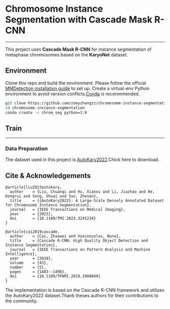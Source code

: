 # Chromosome Instance Segmentation with Cascade Mask R-CNN
---
This project uses **Cascade Mask R-CNN** for instance segmentation of metaphase chromosomes based on the **KaryoNet** dataset.

## Environment
Clone this repo and build the environment. Please follow the official [MMDetection installation guide](https://mmdetection.readthedocs.io/en/latest/get_started.html) to set up. Create a virtual-env Python environment to avoid version conflicts.[Conda](https://docs.conda.io/projects/miniconda/en/latest/) is reconmmended.

```bash
git clone https://github.com/zoeyzhangzz/chromosome-instance-segmentation.git
cd chromosome-instance-segmentation
conda create -n chrom_seg python=3.9 
```

## Train
---
### Data Preparation
The dataset used in this project is [AutoKary2022](https://github.com/wangjuncongyu/chromosome-instance-segmentation-dataset).Chick here to download.

## Cite & Acknowledgements

```
@article{liu2023autokary,
  author    = {Liu, Chuanqi and Hu, Xianxu and Li, Jiazhao and He, Dongrui and Song, Shuai and Sun, Zhenan},
  title     = {{AutoKary2022}: A Large-Scale Densely Annotated Dataset for Chromosome Instance Segmentation},
  journal   = {IEEE Transactions on Medical Imaging},
  year      = {2023},
  doi       = {10.1109/TMI.2023.3241234}
}

@article{cai2019cascade,
  author    = {Cai, Zhaowei and Vasconcelos, Nuno},
  title     = {Cascade R-CNN: High Quality Object Detection and Instance Segmentation},
  journal   = {IEEE Transactions on Pattern Analysis and Machine Intelligence},
  year      = {2019},
  volume    = {43},
  number    = {5},
  pages     = {1483--1498},
  doi       = {10.1109/TPAMI.2019.2908669}
}
```

The implementation is based on the Cascade R-CNN framework and utilizes the AutoKary2022 dataset.Thank theses authors for their contributions to the community.

